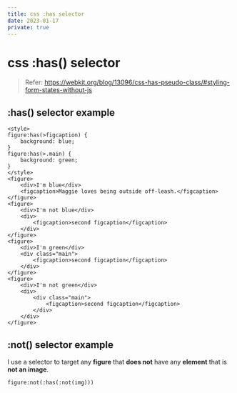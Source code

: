 ```yaml
---
title: css :has selector
date: 2023-01-17
private: true
---
```

# css :has() selector
> Refer: https://webkit.org/blog/13096/css-has-pseudo-class/#styling-form-states-without-js

## :has() selector example

    <style>
    figure:has(>figcaption) {
        background: blue;
    }
    figure:has(>.main) {
        background: green;
    }
    </style>
    <figure>
        <div>I'm blue</div>
        <figcaption>Maggie loves being outside off-leash.</figcaption>
    </figure>
    <figure>
        <div>I'm not blue</div>
        <div>
            <figcaption>second figcaption</figcaption>
        </div>
    </figure>
    <figure>
        <div>I'm green</div>
        <div class="main">
            <figcaption>second figcaption</figcaption>
        </div>
    </figure>
    <figure>
        <div>I'm not green</div>
        <div>
            <div class="main">
                <figcaption>second figcaption</figcaption>
            </div>
        </div>
    </figure>

## :not() selector example
I use a selector to target any **figure** that **does not** have any **element** that is **not an image**.

    figure:not(:has(:not(img)))
